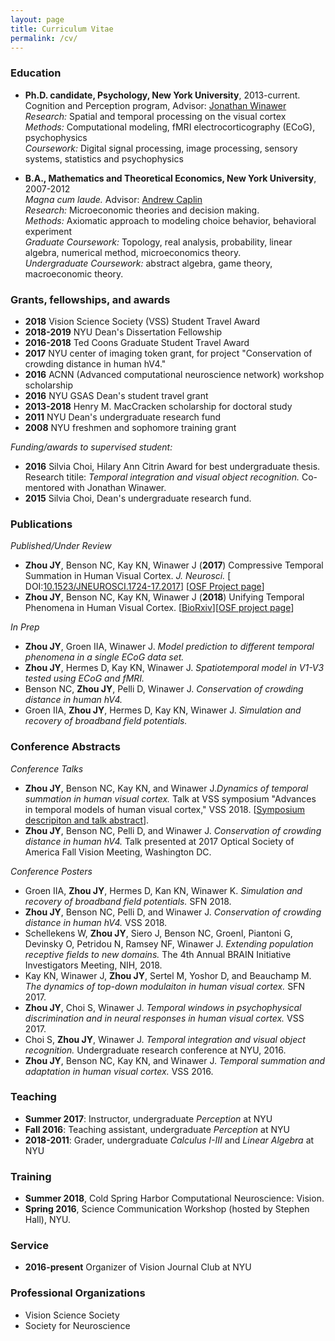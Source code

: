 ```yaml
---
layout: page
title: Curriculum Vitae
permalink: /cv/
---
```


### Education

* **Ph.D. candidate, Psychology, New York University**, 2013-current.  
  Cognition and Perception program, Advisor: [Jonathan Winawer](https://wp.nyu.edu/winawerlab/)  
  *Research:* Spatial and temporal processing on the visual cortex      
  *Methods:* Computational modeling, fMRI electrocorticography (ECoG), psychophysics    
  *Coursework:* Digital signal processing, image processing, sensory systems, statistics and psychophysics
  
* **B.A., Mathematics and Theoretical Economics, New York University**, 2007-2012  
  *Magna cum laude.* Advisor: [Andrew Caplin](https://wp.nyu.edu/andrewcaplin/)  
  *Research:* Microeconomic theories and decision making.   
  *Methods:* Axiomatic approach to modeling choice behavior, behavioral experiment      
  *Graduate Coursework:* Topology, real analysis, probability, linear algebra, numerical method, microeconomics theory.     
  *Undergraduate Coursework:* abstract algebra, game theory, macroeconomic theory.
  
### Grants, fellowships, and awards

* **2018**       Vision Science Society (VSS) Student Travel Award  
* **2018-2019**  NYU Dean's Dissertation Fellowship
* **2016-2018**  Ted Coons Graduate Student Travel Award
* **2017**       NYU center of imaging token grant, for project "Conservation of crowding distance in human hV4." 
* **2016**       ACNN (Advanced computational neuroscience network) workshop scholarship
* **2016**       NYU GSAS Dean's student travel grant
* **2013-2018**  Henry M. MacCracken scholarship for doctoral study
* **2011**       NYU Dean's undergraduate research fund
* **2008**       NYU freshmen and sophomore training grant

*Funding/awards to supervised student:*
* **2016**  Silvia Choi, Hilary Ann Citrin Award for best undergraduate thesis. Research titile: *Temporal integration and visual object recognition.* Co-mentored with Jonathan Winawer.
* **2015**  Silvia Choi, Dean's undergraduate research fund.

### Publications

*Published/Under Review*
* **Zhou JY**, Benson NC, Kay KN, Winawer J (**2017**) Compressive Temporal Summation in Human Visual
  Cortex. _J. Neurosci._ [ DOI:[10.1523/JNEUROSCI.1724-17.2017](https://doi.org/10.1523/JNEUROSCI.1724-17.2017)] [[OSF Project page](https://osf.io/v843t/wiki/home/)]
* **Zhou JY**, Benson NC, Kay KN, Winawer J (**2018**) Unifying Temporal Phenomena in Human Visual Cortex. [[BioRxiv](https://www.biorxiv.org/content/early/2018/07/08/108639)][[OSF project page](https://osf.io/z7e3t/)]

*In Prep*
* **Zhou JY**, Groen IIA, Winawer J. *Model prediction to different temporal phenomena in a single ECoG data set.*
* **Zhou JY**, Hermes D, Kay KN, Winawer J. *Spatiotemporal model in V1-V3 tested using ECoG and fMRI.*
* Benson NC, **Zhou JY**, Pelli D, Winawer J. *Conservation of crowding distance in human hV4.* 
* Groen IIA, **Zhou JY**, Hermes D, Kay KN, Winawer J. *Simulation and recovery of broadband field potentials.*


### Conference Abstracts

*Conference Talks*
* **Zhou JY**, Benson NC, Kay KN, and Winawer J.*Dynamics of temporal summation in human visual cortex.* Talk at VSS symposium "Advances   in temporal models of human visual cortex," VSS 2018. [[Symposium descripiton and talk abstract](https://www.visionsciences.org/2018-3-symposia/)].
* **Zhou JY**, Benson NC, Pelli D, and Winawer J. *Conservation of crowding distance in human hV4.* Talk presented at 2017 Optical Society of America Fall Vision Meeting, Washington DC.

*Conference Posters*
* Groen IIA, **Zhou JY**, Hermes D, Kan KN, Winawer K. *Simulation and recovery of broadband field potentials.* SFN 2018.
* **Zhou JY**, Benson NC, Pelli D, and Winawer J. *Conservation of crowding distance in human hV4.* VSS 2018.
* Schellekens W, **Zhou JY**, Siero J, Benson NC, GroenI, Piantoni G, Devinsky O, Petridou N, Ramsey NF, Winawer J. *Extending   population receptive fields to new domains.* The 4th Annual BRAIN Initiative Investigators Meeting, NIH, 2018. 
* Kay KN, Winawer J, **Zhou JY**, Sertel M, Yoshor D, and Beauchamp M. *The dynamics of top-down modulaiton in human visual cortex.* SFN 2017.
* **Zhou JY**, Choi S, Winawer J. *Temporal windows in psychophysical discrimination and in neural responses in human visual cortex.* VSS 2017.
* Choi S, **Zhou JY**, Winawer J. *Temporal integration and visual object recognition.* Undergraduate research conference at NYU, 2016.
* **Zhou JY**, Benson NC, Kay KN, and Winawer J. *Temporal summation and adaptation in human visual cortex.* VSS 2016.

### Teaching

* **Summer 2017**: Instructor, undergraduate *Perception* at NYU
* **Fall 2016**: Teaching assistant, undergraduate *Perception* at NYU
* **2018-2011**: Grader, undergraduate *Calculus I-III* and *Linear Algebra* at NYU

### Training

* **Summer 2018**, Cold Spring Harbor Computational Neuroscience: Vision.
* **Spring 2016**, Science Communication Workshop (hosted by Stephen Hall), NYU.

### Service

* **2016-present** Organizer of Vision Journal Club at NYU 

### Professional Organizations

* Vision Science Society
* Society for Neuroscience



